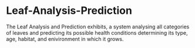 # Leaf-Analysis-Prediction
The Leaf Analysis and Prediction exhibits, a system analysing all categories of leaves and predicting its possible health conditions determining its type, age, habitat, and enivironment in which it grows.
